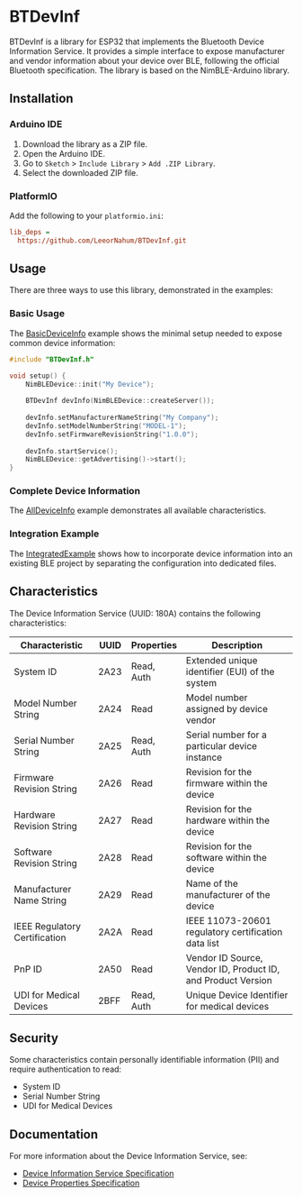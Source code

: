 # BTDevInf

BTDevInf is a library for ESP32 that implements the Bluetooth Device Information Service. It provides a simple interface to expose manufacturer and vendor information about your device over BLE, following the official Bluetooth specification. The library is based on the NimBLE-Arduino library.

## Installation

### Arduino IDE

1. Download the library as a ZIP file.
2. Open the Arduino IDE.
3. Go to `Sketch` > `Include Library` > `Add .ZIP Library`.
4. Select the downloaded ZIP file.

### PlatformIO

Add the following to your `platformio.ini`:

```ini
lib_deps =
  https://github.com/LeeorNahum/BTDevInf.git
```

## Usage

There are three ways to use this library, demonstrated in the examples:

### Basic Usage

The [BasicDeviceInfo](examples/BasicDeviceInfo/BasicDeviceInfo.ino) example shows the minimal setup needed to expose common device information:

```cpp
#include "BTDevInf.h"

void setup() {
    NimBLEDevice::init("My Device");
    
    BTDevInf devInfo(NimBLEDevice::createServer());
    
    devInfo.setManufacturerNameString("My Company");
    devInfo.setModelNumberString("MODEL-1");
    devInfo.setFirmwareRevisionString("1.0.0");
    
    devInfo.startService();
    NimBLEDevice::getAdvertising()->start();
}
```

### Complete Device Information

The [AllDeviceInfo](examples/AllDeviceInfo/AllDeviceInfo.ino) example demonstrates all available characteristics.

### Integration Example

The [IntegratedExample](examples/IntegratedExample/IntegratedExample.ino) shows how to incorporate device information into an existing BLE project by separating the configuration into dedicated files.

## Characteristics

The Device Information Service (UUID: 180A) contains the following characteristics:

| Characteristic | UUID | Properties | Description |
|---------------|------|------------|-------------|
| System ID | 2A23 | Read, Auth | Extended unique identifier (EUI) of the system |
| Model Number String | 2A24 | Read | Model number assigned by device vendor |
| Serial Number String | 2A25 | Read, Auth | Serial number for a particular device instance |
| Firmware Revision String | 2A26 | Read | Revision for the firmware within the device |
| Hardware Revision String | 2A27 | Read | Revision for the hardware within the device |
| Software Revision String | 2A28 | Read | Revision for the software within the device |
| Manufacturer Name String | 2A29 | Read | Name of the manufacturer of the device |
| IEEE Regulatory Certification | 2A2A | Read | IEEE 11073-20601 regulatory certification data list |
| PnP ID | 2A50 | Read | Vendor ID Source, Vendor ID, Product ID, and Product Version |
| UDI for Medical Devices | 2BFF | Read, Auth | Unique Device Identifier for medical devices |

## Security

Some characteristics contain personally identifiable information (PII) and require authentication to read:

- System ID
- Serial Number String
- UDI for Medical Devices

## Documentation

For more information about the Device Information Service, see:

- [Device Information Service Specification](https://www.bluetooth.com/specifications/specs/device-information-service/)
- [Device Properties Specification](https://btprodspecificationrefs.blob.core.windows.net/device-properties/Device_Properties.pdf)
